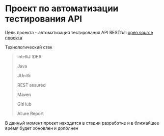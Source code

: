 #  Проект по автоматизации тестирования API

Цель проекта - автоматизация тестирования API RESTfull [open source проекта](https://github.com/osopromadze/Spring-Boot-Blog-REST-API)

Технологический стек

> IntelliJ IDEA 
> 
> Java
> 
> JUnit5
> 
> REST assured
>
> Maven
> 
> GitHub
>
> Allure Report

В данный момент проект находится в стадии разработке и в ближайшее время будет обновлен и дополнен 


